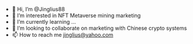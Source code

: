 - 👋 Hi, I’m @Jinglius88
- 👀 I’m interested in NFT Metaverse mining marketing 
- 🌱 I’m currently learning ...
- 💞️ I’m looking to collaborate on marketing with Chinese crypto systems
- 📫 How to reach me jinglius@yahoo.com

<!---
Jinglius88/Jinglius88 is a ✨ special ✨ repository because its `README.md` (this file) appears on your GitHub profile.
You can click the Preview link to take a look at your changes.
--->
